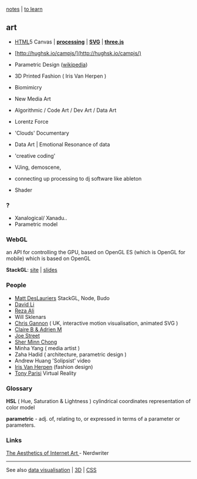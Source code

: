 [notes](notes.md) | [to learn](../toLearn.md)

## art
* [HTML](HTML/HTML.md)5 Canvas | **[processing](processing.md)** | **[SVG](HTML/SVG.md)** | **[three.js](javascript/threejs.md)**



* [http://hughsk.io/campjs/](http://hughsk.io/campjs/)
* Parametric Design ([wikipedia](https://en.wikipedia.org/wiki/Parametric_design))
* 3D Printed Fashion ( Iris Van Herpen )
* Biomimicry
* New Media Art
* Algorithmic / Code Art / Dev Art / Data Art
* Lorentz Force
* 'Clouds' Documentary
* Data Art | Emotional Resonance of data
* 'creative coding'
* VJing, demoscene,
* connecting up processing to dj software like ableton
* Shader

### ?
- Xanalogical/ Xanadu..
- Parametric model

### WebGL
an API for controlling the GPU, based on OpenGL ES (which is OpenGL for mobile) which is based on OpenGL

**StackGL**:
[site](http://stack.gl/) | [slides](http://mikolalysenko.github.io/madjs-stackgl-slides/#/)

### People
- [Matt DesLauriers](http://mattdesl.com/) StackGL, Node, Budo
- [David Li](http://david.li/)
- [Reza Ali](http://www.syedrezaali.com/)
- Will Sklenars
- [Chris Gannon](https://gannon.tv/) ( UK, interactive motion visualisation, animated SVG )
- [Claire B & Adrien M](http://bit.ly/1WWk4RV)
- [Joe Street](http://bit.ly/1s1twrI)
- [Sher Minn Chong](https://piratefsh.github.io/)
- Minha Yang ( media artist )
- Zaha Hadid ( architecture, parametric design )
- Andrew Huang 'Solipsist' video
- [Iris Van Herpen](http://www.irisvanherpen.com/home) (fashion design)    
- [Tony Parisi](https://tonyparisi.wordpress.com/) Virtual Reality



### Glossary

**HSL** ( Hue, Saturation & Lightness ) cylindrical coordinates representation of color model

**parametric** - adj. of, relating to, or expressed in terms of a parameter or parameters.




### Links
[The Aesthetics of Internet Art ](https://www.youtube.com/watch?v=783hwpJTjlo) - Nerdwriter

---

See also [data visualisation](dataVisualisation.md) | [3D](3D.md) | [CSS](CSS/CSS.md)
